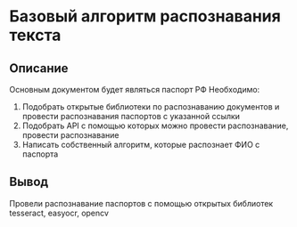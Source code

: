 # Базовый алгоритм распознавания текста
 
## Описание
Основным документом будет являться паспорт РФ
Необходимо:
1) Подобрать открытые библиотеки по распознаванию документов и провести распознавания паспортов с указанной ссылки
2) Подобрать API c помощью которых можно провести распознавание, провести распознавание
3) Написать собственный алгоритм, которые распознает ФИО с паспорта

## Вывод

Провели распознавание паспортов с помощью открытых библиотек tesseract, easyocr, opencv